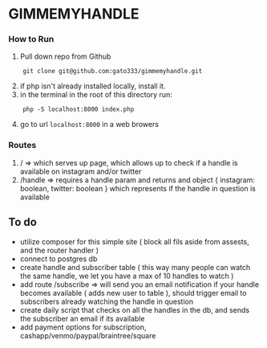 # GIMMEMYHANDLE

### How to Run
1. Pull down repo from Github
```
	git clone git@github.com:gato333/gimmemyhandle.git
```
2. if php isn't already installed locally, install it.
3. in the terminal in the root of this directory run:
```
	php -S localhost:8000 index.php
```
4. go to url `localhost:8000` in a web browers


### Routes
1. / => which serves up page, which allows up to check if a handle is available on instagram and/or twitter
2. /handle => requires a handle param and returns and object { instagram: boolean, twitter: boolean } which represents if the handle in question is available 

## To do
- utilize composer for this simple site ( block all fils aside from assests, and the router handler )
- connect to postgres db 
- create handle and subscriber table ( this way many people can watch the same handle, we let you have a max of 10 handles to watch )
- add route /subscribe => will send you an email notification if your handle becomes available ( adds new user to table ), should trigger email to subscribers already watching the handle in question
- create daily script that checks on all the handles in the db, and sends the subscriber an email if its available 
- add payment options for subscription, cashapp/venmo/paypal/braintree/square
